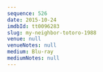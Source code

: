 ```yaml
---
sequence: 526
date: 2015-10-24
imdbId: tt0096283
slug: my-neighbor-totoro-1988
venue: null
venueNotes: null
medium: Blu-ray
mediumNotes: null
---
```


